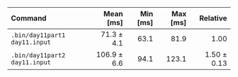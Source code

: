 | Command | Mean [ms] | Min [ms] | Max [ms] | Relative |
|:---|---:|---:|---:|---:|
| `.bin/day11part1 day11.input` | 71.3 ± 4.1 | 63.1 | 81.9 | 1.00 |
| `.bin/day11part2 day11.input` | 106.9 ± 6.6 | 94.1 | 123.1 | 1.50 ± 0.13 |
